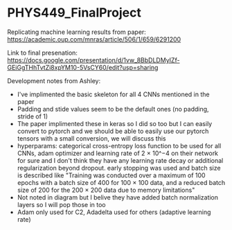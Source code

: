 # PHYS449_FinalProject
Replicating machine learning results from paper: https://academic.oup.com/mnras/article/506/1/659/6291200

Link to final presenation: https://docs.google.com/presentation/d/1vw_8BbDLDMyIZf-GEiGgTHhTvtZi8xpYM10-5VsCY60/edit?usp=sharing

Development notes from Ashley:
- I've implimented the basic skeleton for all 4 CNNs mentioned in the paper
- Padding and stide values seem to be the default ones (no padding, stride of 1)
- The paper implimented these in keras so I did so too but I can easily convert to pytorch and we should be able to easily use our pytorch tensors with a small conversion, we will discuss this
- hyperparams: categorical cross-entropy loss function to be used for all CNNs, adam optimizer and learning rate of  2 × 10^−4 on their network for sure and I don't think they have any learning rate decay or additional regularization beyond dropout. early stopping was used and batch size is described like "Training was conducted over a maximum of 100 epochs with a batch size of 400 for 100 × 100 data, and a reduced batch size of 200 for the 200 × 200 data due to memory limitations"
- Not noted in diagram but I belive they have added batch normalization layers so I will pop those in too
- Adam only used for C2, Adadelta used for others (adaptive learning rate)